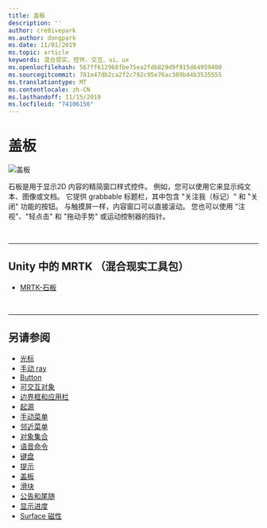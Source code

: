 ```yaml
---
title: 盖板
description: ''
author: cre8ivepark
ms.author: dongpark
ms.date: 11/01/2019
ms.topic: article
keywords: 混合现实、控件、交互、ui、ux
ms.openlocfilehash: 567ff612968fbe75ea2fdb829d9f915d64959400
ms.sourcegitcommit: 781e47db2ca2f2c792c95e76ac309b44b3535555
ms.translationtype: MT
ms.contentlocale: zh-CN
ms.lasthandoff: 11/15/2019
ms.locfileid: "74106156"
---
```

# <a name="slate"></a>盖板

![盖板](images/UX/UX_Hero_Slate.jpg)

石板是用于显示2D 内容的精简窗口样式控件。 例如，您可以使用它来显示纯文本、图像或文档。 它提供 grabbable 标题栏，其中包含 "关注我（标记）" 和 "关闭" 功能的按钮。 与触摸屏一样，内容窗口可以直接滚动。 您也可以使用 "注视"、"轻点击" 和 "拖动手势" 或运动控制器的指针。

<br>

---

## <a name="slate-in-mrtkmixed-reality-toolkit-for-unity"></a>Unity 中的 MRTK （混合现实工具包）

* [MRTK-石板](https://microsoft.github.io/MixedRealityToolkit-Unity/Documentation/README_Slate.html)

<br>

---

## <a name="see-also"></a>另请参阅

* [光标](cursors.md)
* [手动 ray](point-and-commit.md)
* [Button](button.md)
* [可交互对象](interactable-object.md)
* [边界框和应用栏](app-bar-and-bounding-box.md)
* [起源](direct-manipulation.md)
* [手动菜单](hand-menu.md)
* [邻近菜单](near-menu.md)
* [对象集合](object-collection.md)
* [语音命令](voice-input.md)
* [键盘](keyboard.md)
* [提示](tooltip.md)
* [盖板](slate.md)
* [滑块](slider.md)
* [公告和尾随](billboarding-and-tag-along.md)
* [显示进度](progress.md)
* [Surface 磁性](surface-magnetism.md)
